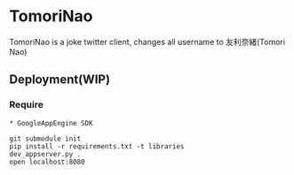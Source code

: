 # TomoriNao
TomoriNao is a joke twitter client, changes all username to 友利奈緒(Tomori Nao)

## Deployment(WIP)

### Require
    * GoogleAppEngine SDK

```
git submodule init
pip install -r requirements.txt -t libraries
dev_appserver.py .
open localhost:8080
```
